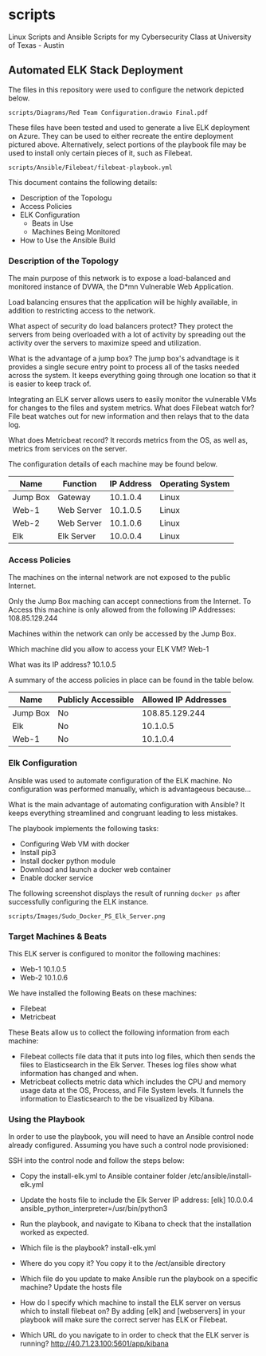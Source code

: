 # scripts
Linux Scripts and Ansible Scripts for my Cybersecurity Class at University of Texas - Austin

## Automated ELK Stack Deployment

The files in this repository were used to configure the network depicted below.

	scripts/Diagrams/Red Team Configuration.drawio Final.pdf

These files have been tested and used to generate a live ELK deployment on Azure. 
They can be used to either recreate the entire deployment pictured above. 
Alternatively, select portions of the playbook file may be used to install only certain pieces of it, such as Filebeat.

 	scripts/Ansible/Filebeat/filebeat-playbook.yml

This document contains the following details:
- Description of the Topologu
- Access Policies
- ELK Configuration
  - Beats in Use
  - Machines Being Monitored
- How to Use the Ansible Build


### Description of the Topology

The main purpose of this network is to expose a load-balanced and monitored instance of DVWA, the D*mn Vulnerable Web Application.

Load balancing ensures that the application will be highly available, in addition to restricting access to the network.

What aspect of security do load balancers protect? 
They protect the servers from being overloaded with a lot of activity by spreading out the activity over the servers to maximize speed and utilization.

What is the advantage of a jump box?
The jump box's advandtage is it provides a single secure entry point to process all of the tasks needed across the system.  It keeps everything 
going through one location so that it is easier to keep track of.

Integrating an ELK server allows users to easily monitor the vulnerable VMs for changes to the files and system metrics.
What does Filebeat watch for?  File beat watches out for new information and then relays that to the data log.

What does Metricbeat record?  It records metrics from the OS, as well as, metrics from services on the server.

The configuration details of each machine may be found below.

| Name     | Function 	| IP Address | Operating System |
|----------|------------|------------|------------------|
| Jump Box | Gateway    | 10.1.0.4   |  Linux 	        |
| Web-1    | Web Server | 10.1.0.5   |  Linux           |
| Web-2    | Web Server | 10.1.0.6   |  Linux           |
| Elk      | Elk Server | 10.0.0.4   |  Linux           |

### Access Policies

The machines on the internal network are not exposed to the public Internet. 

Only the Jump Box maching can accept connections from the Internet. To Access this machine is only allowed from the following IP Addresses:
108.85.129.244

Machines within the network can only be accessed by the Jump Box.

Which machine did you allow to access your ELK VM? Web-1

What was its IP address? 10.1.0.5

A summary of the access policies in place can be found in the table below.

| Name     | Publicly Accessible | Allowed IP Addresses |
|----------|---------------------|----------------------|
| Jump Box | No 	         |  108.85.129.244      |
| Elk      | No                  |  10.1.0.5            |
| Web-1    | No 	         |  10.1.0.4            |

### Elk Configuration

Ansible was used to automate configuration of the ELK machine. No configuration was performed manually, which is advantageous because...

What is the main advantage of automating configuration with Ansible? It keeps everything streamlined and congruant leading to less mistakes.

The playbook implements the following tasks:
- Configuring Web VM with docker
- Install pip3
- Install docker python module 
- Download and launch a docker web container
- Enable docker service

The following screenshot displays the result of running `docker ps` after successfully configuring the ELK instance.

	scripts/Images/Sudo_Docker_PS_Elk_Server.png

### Target Machines & Beats
This ELK server is configured to monitor the following machines:
- Web-1 10.1.0.5
- Web-2 10.1.0.6

We have installed the following Beats on these machines:
- Filebeat
- Metricbeat

These Beats allow us to collect the following information from each machine:
- Filebeat collects file data that it puts into log files, which then sends the files to Elasticsearch in the Elk Server.  Theses log files show what information has changed and when.
- Metricbeat collects metric data which includes the CPU and memory usage data at the OS, Process, and File System levels. It funnels the information to Elasticsearch to the be visualized by
  Kibana.

### Using the Playbook
In order to use the playbook, you will need to have an Ansible control node already configured. Assuming you have such a control node provisioned: 

SSH into the control node and follow the steps below:
- Copy the install-elk.yml to Ansible container folder /etc/ansible/install-elk.yml
- Update the hosts file to include the Elk Server IP address: [elk] 10.0.0.4 ansible_python_interpreter=/usr/bin/python3
- Run the playbook, and navigate to Kibana to check that the installation worked as expected.


- Which file is the playbook? install-elk.yml
- Where do you copy it? You copy it to the /ect/ansible directory
- Which file do you update to make Ansible run the playbook on a specific machine? Update the hosts file 
- How do I specify which machine to install the ELK server on versus which to install filebeat on? By adding [elk] and [webservers] in your playbook
  will make sure the correct server has ELK or Filebeat.
- Which URL do you navigate to in order to check that the ELK server is running? http://40.71.23.100:5601/app/kibana

